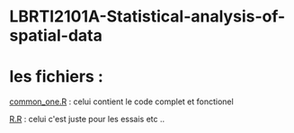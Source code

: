 # LBRTI2101A-Statistical-analysis-of-spatial-data

# les fichiers :

[common_one.R](common_one.R) :   celui contient le code complet et fonctionel

[R.R](R.R) : celui c'est juste pour les essais etc ..
